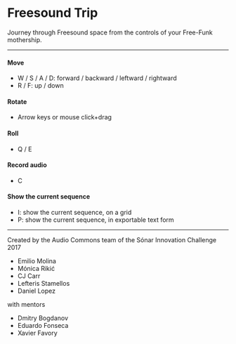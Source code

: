 <h1>Freesound Trip</h1>
<p>Journey through Freesound space from the controls of your Free-Funk mothership.</p>
<hr>
<h4>Move</h4>
<ul>
  <li>W / S / A / D: forward / backward / leftward / rightward</li>
  <li>R / F: up / down</li>
</ul>
<h4>Rotate</h4>
<ul>
  <li>Arrow keys or mouse click+drag</li>
</ul>
<h4>Roll</h4>
<ul>
  <li>Q / E</li>
</ul>
<h4>Record audio</h4>
<ul>
  <li>C</li>
</ul>
<h4>Show the current sequence</h4>
<ul>
  <li>I: show the current sequence, on a grid
  <li>P: show the current sequence, in exportable text form
</ul>
<hr>
<p>Created by the Audio Commons team of the Sónar Innovation Challenge 2017</p>
<ul>
  <li>Emilio Molina</li>
  <li>Mónica Rikić</li>
  <li>CJ Carr</li>
  <li>Lefteris Stamellos</li>
  <li>Daniel Lopez</li>
</ul>
<p>with mentors</p>
<ul>
  <li>Dmitry Bogdanov</li>
  <li>Eduardo Fonseca</li>
  <li>Xavier Favory</li>
</ul>
